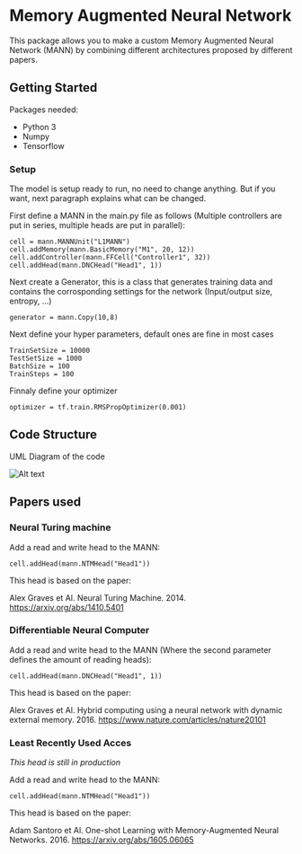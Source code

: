 # Memory Augmented Neural Network

This package allows you to make a custom Memory Augmented Neural Network (MANN) by combining different architectures proposed by different papers.

## Getting Started

Packages needed:

* Python 3 
* Numpy
* Tensorflow

### Setup

The model is setup ready to run, no need to change anything. But if you want, next paragraph explains what can be changed.

First define a MANN in the main.py file as follows (Multiple controllers are put in series, multiple heads are put in parallel):

```
cell = mann.MANNUnit("L1MANN")
cell.addMemory(mann.BasicMemory("M1", 20, 12))
cell.addController(mann.FFCell("Controller1", 32))
cell.addHead(mann.DNCHead("Head1", 1))
```

Next create a Generator, this is a class that generates training data and contains the corrosponding settings for the network (Input/output size, entropy, ...)

```
generator = mann.Copy(10,8)
```

Next define your hyper parameters, default ones are fine in most cases

```
TrainSetSize = 10000
TestSetSize = 1000
BatchSize = 100
TrainSteps = 100
```

Finnaly define your optimizer

```
optimizer = tf.train.RMSPropOptimizer(0.001)
```

## Code Structure

UML Diagram of the code

![Alt text](NTM/UML/classes.jpg?raw=true "Title")

## Papers used

### Neural Turing machine

Add a read and write head to the MANN:

```
cell.addHead(mann.NTMHead("Head1"))
```

This head is based on the paper:

Alex Graves et Al. Neural Turing Machine. 2014. https://arxiv.org/abs/1410.5401

### Differentiable Neural Computer

Add a read and write head to the MANN (Where the second parameter defines the amount of reading heads):

```
cell.addHead(mann.DNCHead("Head1", 1))
```

This head is based on the paper:

Alex Graves et Al. Hybrid computing using a neural network with dynamic external memory. 2016. https://www.nature.com/articles/nature20101

### Least Recently Used Acces

*This head is still in production*

Add a read and write head to the MANN:

```
cell.addHead(mann.NTMHead("Head1"))
```

This head is based on the paper:

Adam Santoro et Al. One-shot Learning with Memory-Augmented Neural Networks. 2016. https://arxiv.org/abs/1605.06065

